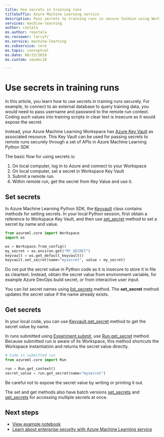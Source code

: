 ```yaml
---
title: Use secrets in training runs
titleSuffix: Azure Machine Learning service
description: Pass secrets to training runs in secure fashion using Workspace Key Vault
services: machine-learning
author: rastala
ms.author: roastala
ms.reviewer: larryfr
ms.service: machine-learning
ms.subservice: core
ms.topic: conceptual
ms.date: 08/23/2019
ms.custom: seodec18

---
```


# Use secrets in training runs

In this article, you learn how to use secrets in training runs securely. For example, to connect to an external database to query training data, you would need to pass username and password to the remote run context. Coding such values into training scripts in clear text is insecure as it would expose the secret. 

Instead, your Azure Machine Learning Workspace has [Azure Key Vault](https://docs.microsoft.com/azure/key-vault/key-vault-overview) as associated resource. This Key Vault can be used for passing secrets to remote runs securely through a set of APIs in Azure Machine Learning Python SDK

The basic flow for using secrets is:
 1. On local computer, log in to Azure and connect to your Workspace
 2. On local computer, set a secret in Workspace Key Vault
 3. Submit a remote run.
 4. Within remote run, get the secret from Key Value and use it.

## Set secrets

In Azure Machine Learning Python SDK, the [Keyvault](https://docs.microsoft.com/en-us/python/api/azureml-core/azureml.core.keyvault.keyvault?view=azure-ml-py) class contains methods for setting secrets. In your local Python session, first obtain a reference to Workspace Key Vault, and then use [set_secret](https://docs.microsoft.com/en-us/python/api/azureml-core/azureml.core.keyvault.keyvault?view=azure-ml-py#set-secret-name--value-) method to set a secret by name and value.

```python
from azureml.core import Workspace
import os

ws = Workspace.from_config()
my_secret = os.environ.get("MY_SECRET")
keyvault = ws.get_default_keyvault()
keyvault.set_secret(name="mysecret", value = my_secret)
```

Do not put the secret value in Python code as it is insecure to store it in file as cleartext. Instead, obtain the secret value from environment variable, for example Azure DevOps build secret, or from interactive user input.

You can list secret names using [list_secrets](https://docs.microsoft.com/en-us/python/api/azureml-core/azureml.core.keyvault.keyvault?view=azure-ml-py#set-secret-name--value-) method. The __set_secret__ method updates the secret value if the name already exists.

## Get secrets

In your local code, you can use [Keyvault.get_secret](https://docs.microsoft.com/python/api/azureml-core/azureml.core.keyvault.keyvault?view=azure-ml-py#get-secret-name-) method to get the secret value by name.

In runs submitted using [Experiment.submit](https://docs.microsoft.com/python/api/azureml-core/azureml.core.experiment.experiment?view=azure-ml-py#submit-config--tags-none----kwargs-), use [Run.get_secret](https://docs.microsoft.com/python/api/azureml-core/azureml.core.run.run?view=azure-ml-py#get-secret-name-) method. Because submitted run is aware of its Workspace, this method shortcuts the Workspace instantiation and returns the secret value directly.

```python
# Code in submitted run
from azureml.core import Run

run = Run.get_context()
secret_value = run.get_secret(name="mysecret")
```

Be careful not to expose the secret value by writing or printing it out.

The set and get methods also have batch versions [set_secrets](https://docs.microsoft.com/python/api/azureml-core/azureml.core.keyvault.keyvault?view=azure-ml-py#set-secrets-secrets-batch-) and [get_secrets](https://docs.microsoft.com/python/api/azureml-core/azureml.core.run.run?view=azure-ml-py#get-secrets-secrets-) for accessing multiple secrets at once.

## Next steps

 * [View example notebook](https://github.com/Azure/MachineLearningNotebooks/blob/master/how-to-use-azureml/manage-azureml-service/authentication-in-azureml/authentication-in-azureml.ipynb)
 * [Learn about enterprise security with Azure Machine Learning service](concept-enterprise-security.md)